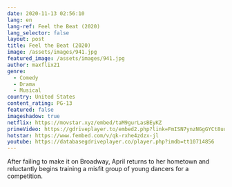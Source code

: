 ```yaml
---
date: 2020-11-13 02:56:10
lang: en
lang-ref: Feel the Beat (2020)
lang_selector: false
layout: post
title: Feel the Beat (2020)
image: /assets/images/941.jpg
featured_image: /assets/images/941.jpg
author: maxflix21
genre:
  - Comedy
  - Drama
  - Musical
country: United States
content_rating: PG-13
featured: false
imageshadow: true
netflix: https://movstar.xyz/embed/taM9gurLasBEyKZ
primeVideo: https://gdriveplayer.to/embed2.php?link=FmISN7ynzNGgGYCt8uuEUwLdwR%252Bdz7qL3JhqPjGZXyOwqJWqbIUdL9ShQdSVpMhm8sQpJT6AsBtiPjG4fGkdA0PRnQ8Pv29lFrRCyMXUSNn6AhifmsSehZDcSPt1IrXNHMGk%252FpysmSXCSPialsg%252BcppdjQDNwBam8RbizUneuQ9A%252BdDlDdPb1DeUft2gDAR8w%253D
hotstar: https://www.fembed.com/v/qk-rxhe4zdzx-jl
youtube: https://databasegdriveplayer.co/player.php?imdb=tt10714856
---
```

After failing to make it on Broadway, April returns to her hometown and reluctantly begins training a misfit group of young dancers for a competition.